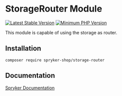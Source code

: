 # StorageRouter Module
[![Latest Stable Version](https://poser.pugx.org/spryker-shop/storage-router/v/stable.svg)](https://packagist.org/packages/spryker-shop/storage-router)
[![Minimum PHP Version](https://img.shields.io/badge/php-%3E%3D%208.2-8892BF.svg)](https://php.net/)

This module is capable of using the storage as router.

## Installation

```
composer require spryker-shop/storage-router
```

## Documentation

[Spryker Documentation](https://docs.spryker.com)
